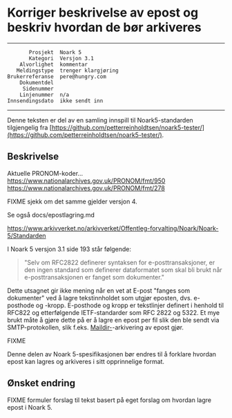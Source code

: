 Korriger beskrivelse av epost og beskriv hvordan de bør arkiveres
=================================================================

 ------------------  ---------------------------------
           Prosjekt  Noark 5
           Kategori  Versjon 3.1
        Alvorlighet  kommentar
       Meldingstype  trenger klargjøring
    Brukerreferanse  pere@hungry.com
        Dokumentdel  
         Sidenummer  
        Linjenummer  n/a
    Innsendingsdato  ikke sendt inn
 ------------------  ---------------------------------

Denne teksten er del av en samling innspill til Noark5-standarden
tilgjengelig fra [https://github.com/petterreinholdtsen/noark5-tester/](https://github.com/petterreinholdtsen/noark5-tester/).

Beskrivelse
-----------

Aktuelle PRONOM-koder...
https://www.nationalarchives.gov.uk/PRONOM/fmt/950
https://www.nationalarchives.gov.uk/PRONOM/fmt/278

FIXME sjekk om det samme gjelder versjon 4.

Se også docs/epostlagring.md

https://www.arkivverket.no/arkivverket/Offentleg-forvalting/Noark/Noark-5/Standarden

I Noark 5 versjon 3.1 side 193 står følgende:

> "Selv om RFC2822 definerer syntaksen for e-posttransaksjoner, er den
> ingen standard som definerer dataformatet som skal bli brukt når
> e-posttransaksjonen er fanget som dokumenter."

Dette utsagnet gir ikke mening når en vet at E-post "fanges som
dokumenter" ved å lagre tekstinnholdet som utgjør eposten, dvs.
e-posthode og -kropp.  E-posthode og kropp er tekstlinjer definert i
henhold til RFC822 og etterfølgende IETF-standarder som RFC 2822 og
5322.  Et mye brukt måte å gjøre dette på er å lagre en epost per fil
slik den ble sendt via SMTP-protokollen, slik
f.eks. [Maildir-](https://en.wikipedia.org/wiki/Maildir)-arkivering av
epost gjør.

FIXME

Denne delen av Noark 5-spesifikasjonen bør endres til å forklare
hvordan epost kan lagres og arkiveres i sitt opprinnelige format.

Ønsket endring
--------------

FIXME formuler forslag til tekst basert på eget forslag om hvordan
lagre epost i Noark 5.
